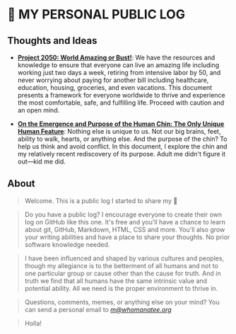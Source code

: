 # 💩 MY PERSONAL PUBLIC LOG

## Thoughts and Ideas
- [**Project 2050: World Amazing or Bust!**](docs/world-amazing.md): We have the resources and knowledge to ensure that everyone can live an amazing life including working just two days a week, retiring from intensive labor by 50, and never worrying about paying for another bill including healthcare, education, housing, groceries, and even vacations. This document presents a framework for everyone worldwide to thrive and experience the most comfortable, safe, and fulfilling life. Proceed with caution and an open mind.

- [**On the Emergence and Purpose of the Human Chin: The Only Unique Human Feature**](docs/chins.md): Nothing else is unique to us. Not our big brains, feet, ability to walk, hearts, or anything else. And the purpose of the chin? To help us think and avoid conflict. In this document, I explore the chin and my relatively recent rediscovery of its purpose. Adult me didn't figure it out—kid me did.


## About
> Welcome. This is a public log I started to share my 🧠

> Do you have a public log? I encourage everyone to create their own log on GitHub like this one. It's free and you'll have a chance to learn about git, GitHub, Markdown, HTML, CSS and more. You'll also grow your writing abilities and have a place to share your thoughts. No prior software knowledge needed.

> I have been influenced and shaped by various cultures and peoples, though my allegiance is to the betterment of all humans and not to one particular group or cause other than the cause for truth. And in truth we find that all humans have the same intrinsic value and potential ability. All we need is the proper environment to thrive in.

> Questions, comments, memes, or anything else on your mind? You can send a personal email to *m@whomanatee.org*

> Holla!
